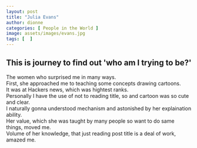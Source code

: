 ```yaml
---
layout: post
title: "Julia Evans"
author: dionne
categories: [ People in the World ]
image: assets/images/evans.jpg
tags: [  ]
---
```


## This is journey to find out 'who am I trying to be?'

The women who surprised me in many ways.<br />
First, she approached me to teaching some concepts drawing cartoons.<br />
It was at Hackers news, which was hightest ranks.<br />
Personally I have the use of not to reading title, so and cartoon was so cute and clear.<br />
I naturally gonna understood mechanism and astonished by her explaination ability.<br />
Her value, which she was taught by many people so want to do same things, moved me.<br />
Volume of her knowledge, that just reading post title is a deal of work, amazed me.<br />

<!-- neural network부터, 엄청 많은 도메인.  -->